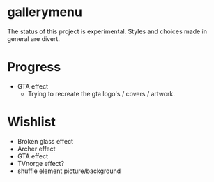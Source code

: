 # gallerymenu
The status of this project is experimental. Styles and choices made in general are divert.

# Progress
* GTA effect
	- Trying to recreate the gta logo's / covers / artwork.

# Wishlist
* Broken glass effect
* Archer effect
* GTA effect
* TVnorge effect?
* shuffle element picture/background
